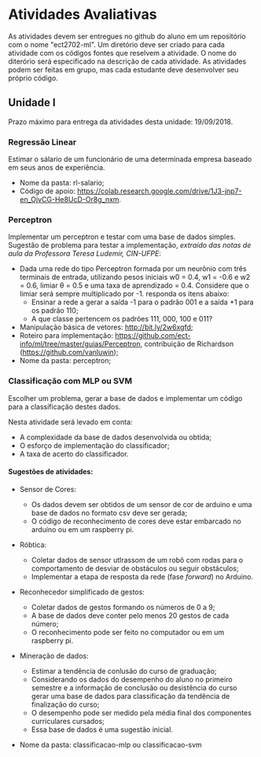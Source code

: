 # Atividades Avaliativas 

As atividades devem ser entregues no github do aluno em um repositório com o nome "ect2702-ml". Um diretório deve ser criado para cada atividade com os códigos fontes que reselvem a atividade. O nome do diterório será especificado na descrição de cada atividade. As atividades podem ser feitas em grupo, mas cada estudante deve desenvolver seu próprio código. 

## Unidade I

Prazo máximo para entrega da atividades desta unidade: 19/09/2018. 

### Regressão Linear 
Estimar o sálario de um funcionário de uma determinada empresa baseado em seus anos de experiência. 

* Nome da pasta: rl-salario;
* Código de apoio: https://colab.research.google.com/drive/1J3-jnp7-en_OjvCG-He8UcD-Or8g_nxm.

### Perceptron 

Implementar um perceptron e testar com uma base de dados simples. Sugestão de problema para testar a implementação, *extraído das notas de aula da Professora Teresa Ludemir, CIN-UFPE*: 

* Dada uma rede do tipo Perceptron formada por um neurônio com três terminais de entrada, utilizando pesos iniciais w0 = 0.4, w1 = -0.6 e w2 = 0.6, limiar θ = 0.5 e uma taxa de aprendizado = 0.4. Considere que o limiar será sempre multiplicado por -1. responda os itens abaixo:
  * Ensinar a rede a gerar a saída -1 para o padrão 001 e a saída +1 para os padrão 110; 
  * A que classe pertencem os padrões 111, 000, 100 e 011?
* Manipulação básica de vetores: http://bit.ly/2w6xgfd;
* Roteiro para implementação: https://github.com/ect-info/ml/tree/master/guias/Perceptron, contribuição de Richardson (https://github.com/vanluwin);
* Nome da pasta: perceptron; 

### Classificação com MLP ou SVM 

Escolher um problema, gerar a base de dados e implementar um código para a classíficação destes dados. 

Nesta atividade será levado em conta: 
* A complexidade da base de dados desenvolvida ou obtida; 
* O esforço de implementação do classificador; 
* A taxa de acerto do classificador. 

#### Sugestões de atividades: 
* Sensor de Cores: 
  * Os dados devem ser obtidos de um sensor de cor de arduino e uma base de dados no formato csv deve ser gerada; 
  * O código de reconhecimento de cores deve estar embarcado no arduíno ou em um raspberry pi.
  
* Róbtica: 
  * Coletar dados de sensor utlrassom de um robô com rodas para o comportamento de desviar de obstáculos ou seguir obstáculos; 
  * Implementar a etapa de resposta da rede (fase *forward*) no Arduino.  
  
* Reconhecedor simplificado de gestos:
  * Coletar dados de gestos formando os números de 0 a 9; 
  * A base de dados deve conter pelo menos 20 gestos de cada número; 
  * O reconhecimento pode ser feito no computador ou em um raspberry pi. 

* Mineração de dados: 
  * Estimar a tendência de conlusão do curso de graduação; 
  * Considerando os dados do desempenho do aluno no primeiro semestre e a informação de conclusão ou desistência do curso gerar uma base de dados para classificação da tendência de finalização do curso; 
  * O desempenho pode ser medido pela média final dos componentes curriculares cursados; 
  * Essa base de dados é uma sugestão inicial. 
  
* Nome da pasta: classificacao-mlp ou classificacao-svm 



